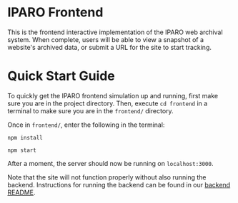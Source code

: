 # IPARO Frontend
This is the frontend interactive implementation of the IPARO web archival system. When complete, users will be able to view a snapshot of a website's archived data, or submit a URL for the site to start tracking.

# Quick Start Guide
To quickly get the IPARO frontend simulation up and running, first make sure you are in the project directory. Then, execute ```cd frontend``` in a terminal to make sure you are in the ```frontend/``` directory. 

Once in ```frontend/```, enter the following in the terminal:

```npm install```

```npm start```

After a moment, the server should now be running on ```localhost:3000```.

Note that the site will not function properly without also running the backend. Instructions for running the backend can be found in our [backend README](https://github.com/johnnguyenn77/iparo/blob/main/backend/README.md).
